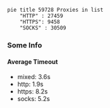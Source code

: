 
```mermaid
pie title 59728 Proxies in list
    "HTTP" : 27459
    "HTTPS": 9458
    "SOCKS" : 30509
```

### Some Info
#### Average Timeout

- mixed: 3.6s
- http: 1.9s
- https: 8.2s
- socks: 5.2s